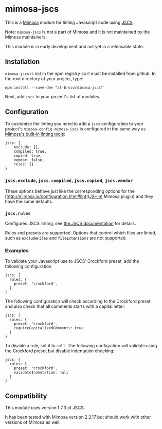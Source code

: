mimosa-jscs
===========

This is a [Mimosa](http://mimosa.io) module for linting Javascript
code using [JSCS](https://github.com/jscs-dev/node-jscs).

Note: `mimosa-jscs` is not a part of Mimosa and it is not maintained by the
Mimosa maintainers.

This module is in early development and not yet in a releasable state.

Installation
------------

`mimosa-jscs` is not in the npm registry so it must be installed from
github. In the root directory of your project, type:

    npm install --save-dev "al-broco/mimosa-jscs"

Next, add `jscs` to your project's list of modules. 

Configuration
-------------

To customize the linting you need to add a `jscs` configuration to
your project's `mimosa-config`. `mimosa-jscs` is configured in the
same way as [Mimosa's built-in linting
tools](http://mimosa.io/configuration.html#lint):

    jscs: {
        exclude: [],
        compiled: true,
        copied: true,
        vendor: false,
        rules: {}
    }

### `jscs.exclude`, `jscs.compiled`, `jscs.copied`, `jscs.vendor`

These options behave just like the corresponding options for the
[http://mimosa.io/configuration.html#lint](JSHint Mimosa plugin) and
they have the same defaults.

### `jscs.rules`

Configures JSCS linting, see [the JSCS
documentation](https://github.com/jscs-dev/node-jscs) for details.

Rules and presets are supported. Options that control which files are
linted, such as `excludeFiles` and `fileExtensions` are not supported.

### Examples

To validate your Javascript use to JSCS' Crockford preset, add the
following configuration:

    jscs: {
      rules: {
        preset: 'crockford',
      }
    }

The following configuration will check according to the Crockford
preset and also check that all comments starts with a capital letter:

    jscs: {
      rules: {
        preset: 'crockford',
        requireCapitalizedComments: true
      }
    }

To disable a rule, set it to `null`. The following configration will
validate using the Crockford preset but disable indentation checking:

    jscs: {
      rules: {
        preset: 'crockford',
        validateIndentation: null
      }
    }


Compatibility
-------------

This module uses version 1.7.3 of JSCS.

It has been tested with Mimosa version 2.3.17 but should work with
other versions of Mimosa as well.
